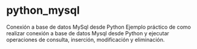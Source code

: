 # python_mysql
Conexión a base de datos MySql desde Python
Ejemplo práctico de como realizar conexión a base de datos Mysql desde Python y ejecutar operaciones de consulta, inserción, modificación y eliminación.
